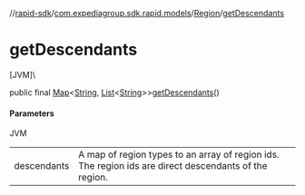 //[rapid-sdk](../../../index.md)/[com.expediagroup.sdk.rapid.models](../index.md)/[Region](index.md)/[getDescendants](get-descendants.md)

# getDescendants

[JVM]\

public final [Map](https://docs.oracle.com/javase/8/docs/api/java/util/Map.html)&lt;[String](https://docs.oracle.com/javase/8/docs/api/java/lang/String.html), [List](https://docs.oracle.com/javase/8/docs/api/java/util/List.html)&lt;[String](https://docs.oracle.com/javase/8/docs/api/java/lang/String.html)&gt;&gt;[getDescendants](get-descendants.md)()

#### Parameters

JVM

| | |
|---|---|
| descendants | A map of region types to an array of region ids. The region ids are direct descendants of the region. |

